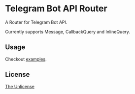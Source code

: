 # Telegram Bot API Router

A Router for Telegram Bot API.

Currently supports Message, CallbackQuery and InlineQuery.

## Usage

Checkout [examples](examples).

## License

[The Unlicense](LICENSE)
